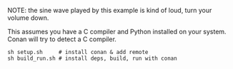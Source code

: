 NOTE: the sine wave played by this example is kind of loud, turn your
volume down.

This assumes you have a C compiler and Python installed on your
system. Conan will try to detect a C compiler.

```
sh setup.sh     # install conan & add remote
sh build_run.sh # install deps, build, run with conan
```